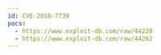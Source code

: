 ```yaml
---
id: CVE-2018-7739
pocs:
  - https://www.exploit-db.com/raw/44220
  - https://www.exploit-db.com/raw/44262
---
```

